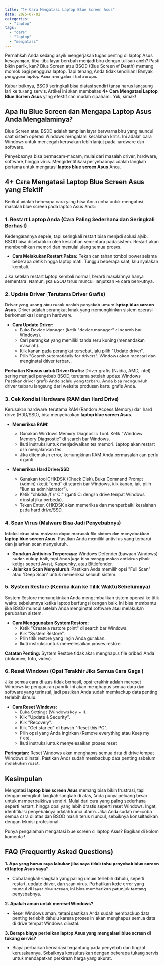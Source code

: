 ```yaml
---
title: "4+ Cara Mengatasi Laptop Blue Screen Asus"
date: 2025-07-02
categories: 
  - "laptop"
tags: 
  - "cara"
  - "laptop"
  - "mengatasi"
---
```


Pernahkah Anda sedang asyik mengerjakan tugas penting di laptop Asus kesayangan, tiba-tiba layar berubah menjadi biru dengan tulisan aneh? Pasti bikin panik, kan? Blue Screen atau BSOD (Blue Screen of Death) memang momok bagi pengguna laptop. Tapi tenang, Anda tidak sendirian! Banyak pengguna laptop Asus mengalami hal serupa.

Kabar baiknya, BSOD seringkali bisa diatasi sendiri tanpa harus langsung lari ke tukang servis. Artikel ini akan membahas **4+ Cara Mengatasi Laptop Blue Screen Asus** yang efektif dan mudah dipahami. Yuk, simak!

## Apa Itu Blue Screen dan Mengapa Laptop Asus Anda Mengalaminya?

Blue Screen atau BSOD adalah tampilan layar berwarna biru yang muncul saat sistem operasi Windows mengalami kesalahan kritis. Ini adalah cara Windows untuk mencegah kerusakan lebih lanjut pada hardware dan software.

Penyebabnya bisa bermacam-macam, mulai dari masalah driver, hardware, software, hingga virus. Mengidentifikasi penyebabnya adalah langkah pertama untuk mengatasi **laptop blue screen Asus** Anda.

## 4+ Cara Mengatasi Laptop Blue Screen Asus yang Efektif

Berikut adalah beberapa cara yang bisa Anda coba untuk mengatasi masalah blue screen pada laptop Asus Anda:

### 1\. Restart Laptop Anda (Cara Paling Sederhana dan Seringkali Berhasil)

Kedengarannya sepele, tapi seringkali restart bisa menjadi solusi ajaib. BSOD bisa disebabkan oleh kesalahan sementara pada sistem. Restart akan membersihkan memori dan memulai ulang semua proses.

- **Cara Melakukan Restart Paksa:** Tekan dan tahan tombol power selama beberapa detik hingga laptop mati. Tunggu beberapa saat, lalu nyalakan kembali.

Jika setelah restart laptop kembali normal, berarti masalahnya hanya sementara. Namun, jika BSOD terus muncul, lanjutkan ke cara berikutnya.

### 2\. Update Driver (Terutama Driver Grafis)

Driver yang usang atau rusak adalah penyebab umum **laptop blue screen Asus**. Driver adalah perangkat lunak yang memungkinkan sistem operasi berkomunikasi dengan hardware.

- **Cara Update Driver:**
    - Buka Device Manager (ketik "device manager" di search bar Windows).
    - Cari perangkat yang memiliki tanda seru kuning (menandakan masalah).
    - Klik kanan pada perangkat tersebut, lalu pilih "Update driver".
    - Pilih "Search automatically for drivers". Windows akan mencari dan menginstal driver terbaru.

**Perhatian Khusus untuk Driver Grafis:** Driver grafis (Nvidia, AMD, Intel) sering menjadi penyebab BSOD, terutama setelah update Windows. Pastikan driver grafis Anda selalu yang terbaru. Anda bisa mengunduh driver terbaru langsung dari website produsen kartu grafis Anda.

### 3\. Cek Kondisi Hardware (RAM dan Hard Drive)

Kerusakan hardware, terutama RAM (Random Access Memory) dan hard drive (HDD/SSD), bisa menyebabkan **laptop blue screen Asus**.

- **Memeriksa RAM:**
    
    - Gunakan Windows Memory Diagnostic Tool. Ketik "Windows Memory Diagnostic" di search bar Windows.
    - Ikuti instruksi untuk menjadwalkan tes memori. Laptop akan restart dan menjalankan tes.
    - Jika ditemukan error, kemungkinan RAM Anda bermasalah dan perlu diganti.
- **Memeriksa Hard Drive/SSD:**
    
    - Gunakan tool CHKDSK (Check Disk). Buka Command Prompt (Admin) (ketik "cmd" di search bar Windows, klik kanan, lalu pilih "Run as administrator").
    - Ketik "chkdsk /f /r C:" (ganti C: dengan drive tempat Windows diinstal jika berbeda).
    - Tekan Enter. CHKDSK akan memeriksa dan memperbaiki kesalahan pada hard drive/SSD.

### 4\. Scan Virus (Malware Bisa Jadi Penyebabnya)

Infeksi virus atau malware dapat merusak file sistem dan menyebabkan **laptop blue screen Asus**. Pastikan Anda memiliki antivirus yang terbarui dan jalankan scan menyeluruh.

- **Gunakan Antivirus Terpercaya:** Windows Defender (bawaan Windows) sudah cukup baik, tapi Anda juga bisa menggunakan antivirus pihak ketiga seperti Avast, Kaspersky, atau Bitdefender.
- **Jalankan Scan Menyeluruh:** Pastikan Anda memilih opsi "Full Scan" atau "Deep Scan" untuk memeriksa seluruh sistem.

### 5\. System Restore (Kembalikan ke Titik Waktu Sebelumnya)

System Restore memungkinkan Anda mengembalikan sistem operasi ke titik waktu sebelumnya ketika laptop berfungsi dengan baik. Ini bisa membantu jika BSOD muncul setelah Anda menginstal software atau melakukan perubahan sistem.

- **Cara Menggunakan System Restore:**
    - Ketik "Create a restore point" di search bar Windows.
    - Klik "System Restore".
    - Pilih titik restore yang ingin Anda gunakan.
    - Ikuti instruksi untuk menyelesaikan proses restore.

**Catatan Penting:** System Restore tidak akan menghapus file pribadi Anda (dokumen, foto, video).

### 6\. Reset Windows (Opsi Terakhir Jika Semua Cara Gagal)

Jika semua cara di atas tidak berhasil, opsi terakhir adalah mereset Windows ke pengaturan pabrik. Ini akan menghapus semua data dan software yang terinstal, jadi pastikan Anda sudah membackup data penting terlebih dahulu.

- **Cara Reset Windows:**
    - Buka Settings (Windows key + I).
    - Klik "Update & Security".
    - Klik "Recovery".
    - Klik "Get started" di bawah "Reset this PC".
    - Pilih opsi yang Anda inginkan (Remove everything atau Keep my files).
    - Ikuti instruksi untuk menyelesaikan proses reset.

**Peringatan:** Reset Windows akan menghapus semua data di drive tempat Windows diinstal. Pastikan Anda sudah membackup data penting sebelum melakukan reset.

## Kesimpulan

Mengatasi **laptop blue screen Asus** memang bisa bikin frustrasi, tapi dengan mengikuti langkah-langkah di atas, Anda punya peluang besar untuk memperbaikinya sendiri. Mulai dari cara yang paling sederhana seperti restart, hingga opsi yang lebih drastis seperti reset Windows. Ingat, identifikasi penyebabnya adalah kunci utama. Jika Anda sudah mencoba semua cara di atas dan BSOD masih terus muncul, sebaiknya konsultasikan dengan teknisi profesional.

Punya pengalaman mengatasi blue screen di laptop Asus? Bagikan di kolom komentar!

## FAQ (Frequently Asked Questions)

**1\. Apa yang harus saya lakukan jika saya tidak tahu penyebab blue screen di laptop Asus saya?**

- Coba langkah-langkah yang paling umum terlebih dahulu, seperti restart, update driver, dan scan virus. Perhatikan kode error yang muncul di layar blue screen, ini bisa memberikan petunjuk tentang penyebabnya.

**2\. Apakah aman untuk mereset Windows?**

- Reset Windows aman, tetapi pastikan Anda sudah membackup data penting terlebih dahulu karena proses ini akan menghapus semua data di drive tempat Windows diinstal.

**3\. Berapa biaya perbaikan laptop Asus yang mengalami blue screen di tukang servis?**

- Biaya perbaikan bervariasi tergantung pada penyebab dan tingkat kerusakannya. Sebaiknya konsultasikan dengan beberapa tukang servis untuk mendapatkan perkiraan harga yang akurat.
